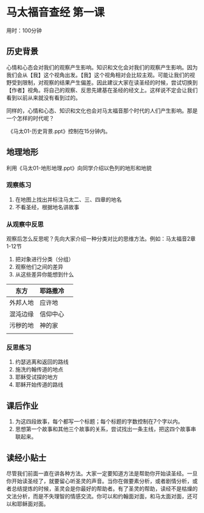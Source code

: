 # 马太福音查经 第一课

用时：100分钟

## 历史背景

​	心情和心态会对我们的观察产生影响。知识和文化会对我们的观察产生影响。因为我们会从【我】这个视角出发。【我】这个视角相对会比较主观。可能让我们的视野受到限制，对观察的结果产生偏差。因此建议大家在读圣经的时候，尝试切换到【作者】视角。将自己的观察、反思先建基在圣经的经文上。这样说不定会让我们看到以前从来就没有看到过的。

​	同样的，心情和心态、知识和文化也会对马太福音那个时代的人们产生影响。那是一个怎样的时代呢？

​	《马太01-历史背景.ppt》控制在15分钟内。

## 地理地形

利用《马太01-地形地理.ppt》向同学介绍以色列的地形和地貌

### 观察练习

1. 在地图上找出并标注马太二、三、四章的地名
2. 不看圣经，根据地名讲故事

### 从观察中反思

观察后怎么反思呢？先向大家介绍一种分类对比的思维方法。例如：马太福音2章1-12节

1. 把对象进行分类（分组）
2. 观察他们之间的差异
3. 从这些差异你能想到什么

| 东方   | 耶路撒冷 |      |
| ---- | ---- | ---- |
| 外邦人地 | 应许地  |      |
| 混沌边缘 | 信仰中心 |      |
| 污秽的地 | 神的家  |      |
|      |      |      |



### 反思练习

1. 约瑟逃离和返回的路线
2. 施洗约翰传道的地点
3. 耶稣受试探的地方
4. 耶稣开始传道的路线

## 课后作业

1. 为这四段故事，每个都写一个标题；每个标题的字数控制在7个字以内。
2. 思想第一个故事和其他三个故事的关系，尝试找出一条主线，把这四个故事串联起来。

## 读经小贴士

​	尽管我们前面一直在讲各种方法。大家一定要知道方法是帮助你开始读圣经。一旦你开始读圣经了，就要留心听圣灵的声音。当你在做要素分析，或者剧情分析，或者总结提炼的时候，圣灵会是你最好的帮助者。有了圣灵的帮助，读经不是枯燥的文法分析，而是不失理智的情感交流。你可以和约翰面对面，和马太面对面，还可以和耶稣面对面。
